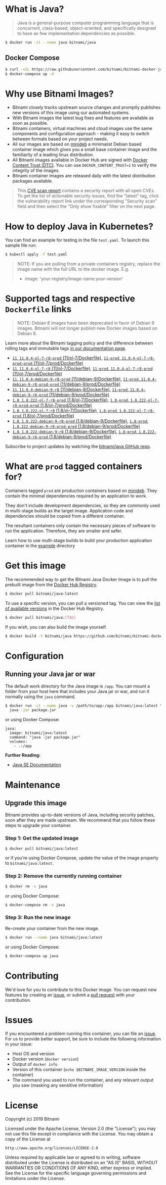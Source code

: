 # What is Java?

> Java is a general-purpose computer programming language that is concurrent, class-based, object-oriented, and specifically designed to have as few implementation dependencies as possible.

```bash
$ docker run -it --name java bitnami/java
```

## Docker Compose

```bash
$ curl -sSL https://raw.githubusercontent.com/bitnami/bitnami-docker-java/master/docker-compose.yml > docker-compose.yml
$ docker-compose up -d
```

# Why use Bitnami Images?

* Bitnami closely tracks upstream source changes and promptly publishes new versions of this image using our automated systems.
* With Bitnami images the latest bug fixes and features are available as soon as possible.
* Bitnami containers, virtual machines and cloud images use the same components and configuration approach - making it easy to switch between formats based on your project needs.
* All our images are based on [minideb](https://github.com/bitnami/minideb) a minimalist Debian based container image which gives you a small base container image and the familiarity of a leading linux distribution.
* All Bitnami images available in Docker Hub are signed with [Docker Content Trust (DTC)](https://docs.docker.com/engine/security/trust/content_trust/). You can use `DOCKER_CONTENT_TRUST=1` to verify the integrity of the images.
* Bitnami container images are released daily with the latest distribution packages available.


> This [CVE scan report](https://quay.io/repository/bitnami/java?tab=tags) contains a security report with all open CVEs. To get the list of actionable security issues, find the "latest" tag, click the vulnerability report link under the corresponding "Security scan" field and then select the "Only show fixable" filter on the next page.

# How to deploy Java in Kubernetes?

You can find an example for testing in the file `test.yaml`. To launch this sample file run:

```bash
$ kubectl apply -f test.yaml
```

> NOTE: If you are pulling from a private containers registry, replace the image name with the full URL to the docker image. E.g.
>
> - image: 'your-registry/image-name:your-version'

# Supported tags and respective `Dockerfile` links

> NOTE: Debian 8 images have been deprecated in favor of Debian 9 images. Bitnami will not longer publish new Docker images based on Debian 8.

Learn more about the Bitnami tagging policy and the difference between rolling tags and immutable tags [in our documentation page](https://docs.bitnami.com/containers/how-to/understand-rolling-tags-containers/).


- [`11`, `11.0.4-ol-7-r8-prod` (11/ol-7/Dockerfile)](https://github.com/bitnami/bitnami-docker-java/blob/11.0.4-ol-7-r8-prod/11/ol-7/Dockerfile), [`11-prod`, `11.0.4-ol-7-r8-prod-prod` (11/ol-7/prod/Dockerfile)](https://github.com/bitnami/bitnami-docker-java/blob/11.0.4-ol-7-r8-prod/11/ol-7/prod/Dockerfile)
- [`11`, `11.0.4-ol-7-r8` (11/ol-7/Dockerfile)](https://github.com/bitnami/bitnami-docker-java/blob/11.0.4-ol-7-r8/11/ol-7/Dockerfile), [`11-prod`, `11.0.4-ol-7-r8-prod` (11/ol-7/prod/Dockerfile)](https://github.com/bitnami/bitnami-docker-java/blob/11.0.4-ol-7-r8/11/ol-7/prod/Dockerfile)
- [`11`, `11.0.4-debian-9-r8-prod` (11/debian-9/Dockerfile)](https://github.com/bitnami/bitnami-docker-java/blob/11.0.4-debian-9-r8-prod/11/debian-9/Dockerfile), [`11-prod`, `11.0.4-debian-9-r8-prod-prod` (11/debian-9/prod/Dockerfile)](https://github.com/bitnami/bitnami-docker-java/blob/11.0.4-debian-9-r8-prod/11/debian-9/prod/Dockerfile)
- [`11`, `11.0.4-debian-9-r8` (11/debian-9/Dockerfile)](https://github.com/bitnami/bitnami-docker-java/blob/11.0.4-debian-9-r8/11/debian-9/Dockerfile), [`11-prod`, `11.0.4-debian-9-r8-prod` (11/debian-9/prod/Dockerfile)](https://github.com/bitnami/bitnami-docker-java/blob/11.0.4-debian-9-r8/11/debian-9/prod/Dockerfile)
- [`1.8`, `1.8.222-ol-7-r8-prod` (1.8/ol-7/Dockerfile)](https://github.com/bitnami/bitnami-docker-java/blob/1.8.222-ol-7-r8-prod/1.8/ol-7/Dockerfile), [`1.8-prod`, `1.8.222-ol-7-r8-prod-prod` (1.8/ol-7/prod/Dockerfile)](https://github.com/bitnami/bitnami-docker-java/blob/1.8.222-ol-7-r8-prod/1.8/ol-7/prod/Dockerfile)
- [`1.8`, `1.8.222-ol-7-r8` (1.8/ol-7/Dockerfile)](https://github.com/bitnami/bitnami-docker-java/blob/1.8.222-ol-7-r8/1.8/ol-7/Dockerfile), [`1.8-prod`, `1.8.222-ol-7-r8-prod` (1.8/ol-7/prod/Dockerfile)](https://github.com/bitnami/bitnami-docker-java/blob/1.8.222-ol-7-r8/1.8/ol-7/prod/Dockerfile)
- [`1.8`, `1.8.222-debian-9-r8-prod` (1.8/debian-9/Dockerfile)](https://github.com/bitnami/bitnami-docker-java/blob/1.8.222-debian-9-r8-prod/1.8/debian-9/Dockerfile), [`1.8-prod`, `1.8.222-debian-9-r8-prod-prod` (1.8/debian-9/prod/Dockerfile)](https://github.com/bitnami/bitnami-docker-java/blob/1.8.222-debian-9-r8-prod/1.8/debian-9/prod/Dockerfile)
- [`1.8`, `1.8.222-debian-9-r8` (1.8/debian-9/Dockerfile)](https://github.com/bitnami/bitnami-docker-java/blob/1.8.222-debian-9-r8/1.8/debian-9/Dockerfile), [`1.8-prod`, `1.8.222-debian-9-r8-prod` (1.8/debian-9/prod/Dockerfile)](https://github.com/bitnami/bitnami-docker-java/blob/1.8.222-debian-9-r8/1.8/debian-9/prod/Dockerfile)

Subscribe to project updates by watching the [bitnami/java GitHub repo](https://github.com/bitnami/bitnami-docker-java).

# What are `prod` tagged containers for?

Containers tagged `prod` are production containers based on [minideb](https://github.com/bitnami/minideb). They contain the minimal dependencies required by an application to work.

They don't include development dependencies, so they are commonly used in multi-stage builds as the target image. Application code and dependencies should be copied from a different container.

The resultant containers only contain the necessary pieces of software to run the application. Therefore, they are smaller and safer.

Learn how to use multi-stage builds to build your production application container in the [example](/example) directory

# Get this image

The recommended way to get the Bitnami Java Docker Image is to pull the prebuilt image from the [Docker Hub Registry](https://hub.docker.com/r/bitnami/java).

```bash
$ docker pull bitnami/java:latest
```

To use a specific version, you can pull a versioned tag. You can view the [list of available versions](https://hub.docker.com/r/bitnami/java/tags/) in the Docker Hub Registry.

```bash
$ docker pull bitnami/java:[TAG]
```

If you wish, you can also build the image yourself.

```bash
$ docker build -t bitnami/java https://github.com/bitnami/bitnami-docker-java.git
```

# Configuration

## Running your Java jar or war

The default work directory for the Java image is `/app`. You can mount a folder from your host here that includes your Java jar or war, and run it normally using the `java` command.

```bash
$ docker run -it --name java -v /path/to/app:/app bitnami/java:latest \
  java -jar package.jar
```

or using Docker Compose:

```
java:
  image: bitnami/java:latest
  command: "java -jar package.jar"
  volumes:
    - .:/app
```

**Further Reading:**

  - [Java SE Documentation](https://docs.oracle.com/javase/8/docs/api/)

# Maintenance

## Upgrade this image

Bitnami provides up-to-date versions of Java, including security patches, soon after they are made upstream. We recommend that you follow these steps to upgrade your container.

### Step 1: Get the updated image

```bash
$ docker pull bitnami/java:latest
```

or if you're using Docker Compose, update the value of the image property to `bitnami/java:latest`.

### Step 2: Remove the currently running container

```bash
$ docker rm -v java
```

or using Docker Compose:

```bash
$ docker-compose rm -v java
```

### Step 3: Run the new image

Re-create your container from the new image.

```bash
$ docker run --name java bitnami/java:latest
```

or using Docker Compose:

```bash
$ docker-compose up java
```

# Contributing

We'd love for you to contribute to this Docker image. You can request new features by creating an [issue](https://github.com/bitnami/bitnami-docker-java/issues), or submit a [pull request](https://github.com/bitnami/bitnami-docker-java/pulls) with your contribution.

# Issues

If you encountered a problem running this container, you can file an [issue](https://github.com/bitnami/bitnami-docker-java/issues). For us to provide better support, be sure to include the following information in your issue:

- Host OS and version
- Docker version (`docker version`)
- Output of `docker info`
- Version of this container (`echo $BITNAMI_IMAGE_VERSION` inside the container)
- The command you used to run the container, and any relevant output you saw (masking any sensitive
information)

# License

Copyright (c) 2019 Bitnami

Licensed under the Apache License, Version 2.0 (the "License");
you may not use this file except in compliance with the License.
You may obtain a copy of the License at

    http://www.apache.org/licenses/LICENSE-2.0

Unless required by applicable law or agreed to in writing, software
distributed under the License is distributed on an "AS IS" BASIS,
WITHOUT WARRANTIES OR CONDITIONS OF ANY KIND, either express or implied.
See the License for the specific language governing permissions and
limitations under the License.
